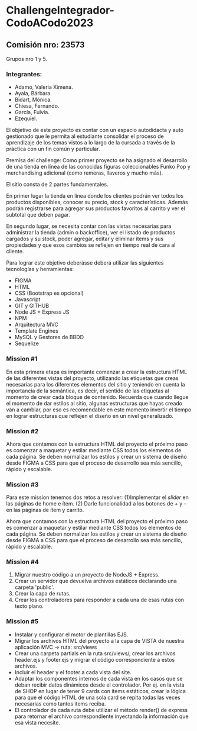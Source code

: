 # ChallengeIntegrador-CodoACodo2023

## Comisión nro: 23573

Grupos nro 1 y 5.

### Integrantes:

- Adamo, Valeria Ximena.
- Ayala, Bárbara.
- Bidart, Mónica.
- Chiesa, Fernando.
- García, Fulvia.
- Ezequiel.

El objetivo de este proyecto es contar con un espacio autodidacta y
auto gestionado que le permita al estudiante consolidar el proceso de
aprendizaje de los temas vistos a lo largo de la cursada a través de la
práctica con un fin común y particular.

Premisa del challenge: Como primer proyecto se ha asignado el desarrollo de una tienda en línea de las conocidas figuras coleccionables
Funko Pop y merchandising adicional (como remeras, llaveros y mucho más).

El sitio consta de 2 partes fundamentales.

En primer lugar la tienda en
línea donde los clientes podrán ver todos los productos disponibles,
conocer su precio, stock y características. Además podrán registrarse
para agregar sus productos favoritos al carrito y ver el subtotal que
deben pagar.

En segundo lugar, se necesita contar con las vistas necesarias para
administrar la tienda (admin o backoffice), ver el listado de productos
cargados y su stock, poder agregar, editar y eliminar items y sus
propiedades y que esos cambios se reflejen en tiempo real de cara al
cliente.

Para lograr este objetivo deberásse deberá utilizar las siguientes tecnologías y
herramientas:

- FIGMA
- HTML
- CSS (Bootstrap es opcional)
- Javascript
- GIT y GITHUB
- Node JS + Express JS
- NPM
- Arquitectura MVC
- Template Engines
- MySQL y Gestores de BBDD
- Sequelize

### Mission #1

En esta primera etapa es importante comenzar a crear la estructura
HTML de las diferentes vistas del proyecto, utilizando las etiquetas que
creas necesarias para los diferentes elementos del sitio y teniendo en
cuenta la importancia de la semántica, es decir, el sentido de las
etiquetas al momento de crear cada bloque de contenido. Recuerda que cuando llegue el momento de dar estilos al sitio, algunas
estructuras que hayas creado van a cambiar, por eso es recomendable
en este momento invertir el tiempo en lograr estructuras que reflejen el
diseño en un nivel generalizado.

### Mission #2

Ahora que contamos con la estructura HTML del proyecto el próximo
paso es comenzar a maquetar y estilar mediante CSS todos los
elementos de cada página. Se deben normalizar los estilos y crear un sistema de
diseño desde FIGMA a CSS para que el proceso de desarrollo sea más
sencillo, rápido y escalable.

### Mission #3

Para este mission tenemos dos retos a resolver: (1)Implementar el _slider_ en las páginas de home e ítem. (2) Darle funcionalidad a los botones de _+_ y _–_ en las páginas de ítem y
carrito.

Ahora que contamos con la estructura HTML del proyecto el próximo
paso es comenzar a maquetar y estilar mediante CSS todos los
elementos de cada página. Se deben normalizar los estilos y crear un sistema de
diseño desde FIGMA a CSS para que el proceso de desarrollo sea más
sencillo, rápido y escalable.

### Mission #4

1. Migrar nuestro código a un proyecto de NodeJS + Express.
2. Crear un servidor que devuelva archivos estáticos declarando una
carpeta 'public'.
3. Crear la capa de rutas.
4. Crear los controladores para responder a cada una de esas rutas con texto plano.

### Mission #5

- Instalar y configurar el motor de plantillas EJS.
- Migrar los archivos HTML del proyecto a la capa de VISTA de
nuestra aplicación MVC -> ruta: src/views
- Crear una carpeta partials en la ruta src/views/, crear los archivos
header.ejs y footer.ejs y migrar el código correspondiente a estos
archivos.
- Incluir el header y el footer a cada vista del site.
- Adaptar los componentes internos de cada vista en los casos que
se deban recibir datos dinámicos desde el controlador. Por ej. en la
vista de SHOP en lugar de tener 9 cards con items estáticos, crear
la lógica para que el código HTML de una sola card se repita todas
las veces necesarias como tantos items reciba.
- El controlador de cada ruta debe utilizar el método render() de
express para retornar el archivo correspondiente inyectando la
información que esa vista necesite.
